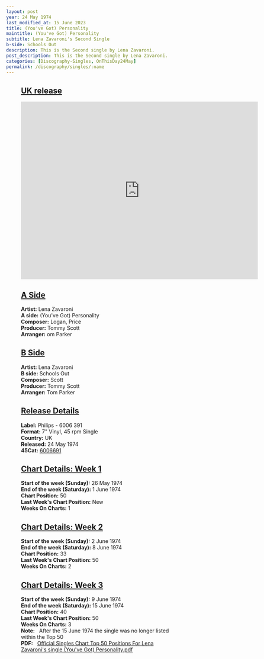 ```yaml
---
layout: post
year: 24 May 1974
last_modified_at: 15 June 2023
title: (You've Got) Personality
maintitle: (You've Got) Personality
subtitle: Lena Zavaroni's Second Single
b-side: Schools Out
description: This is the Second single by Lena Zavaroni.
post_description: This is the Second single by Lena Zavaroni.
categories: [Discography-Singles, OnThisDay24May]
permalink: /discography/singles/:name
---
```


<figure class="fig3">
<div class="CardLayout">
<div class="CardItem">
<h2 id="infobox1" class="infobox"><a href="#infobox1">UK release</a></h2>
<div class="CardItem split">
<div class="responsive-video"><iframe width="640px" height="480px" src="https://www.youtube.com/embed/?playlist=h4agufuuabE,7iOTN0L3EjE&rel=0&showinfo=1" frameborder="0" allowfullscreen=""></iframe></div>
</div></div></div>
</figure>

<figure class="fig1">
<div class="CardLayout">
<div class="CardItem">
<h2 id="infobox2" class="infobox"><a href="#infobox2">A Side</a></h2>
<div class="CardItem split">
    <div class="CardItem"><strong>Artist:</strong> Lena Zavaroni</div>
    <div class="CardItem"><strong>A side:</strong> (You've Got) Personality</div>
    <div class="CardItem"><strong>Composer:</strong> Logan, Price</div>
    <div class="CardItem"><strong>Producer:</strong> Tommy Scott</div>
    <div class="CardItem"><strong>Arranger:</strong> om Parker</div>
</div></div></div>
</figure>

<figure class="fig2">
<div class="CardLayout">
<div class="CardItem">
<h2 id="infobox3" class="infobox"><a href="#infobox3">B Side</a></h2>
<div class="CardItem split">
    <div class="CardItem"><strong>Artist:</strong> Lena Zavaroni</div>
    <div class="CardItem"><strong>B side:</strong> Schools Out</div>
    <div class="CardItem"><strong>Composer:</strong> Scott</div>
    <div class="CardItem"><strong>Producer:</strong> Tommy Scott</div>
    <div class="CardItem"><strong>Arranger:</strong> Tom Parker</div>
</div></div></div>
</figure>

<figure class="fig3">
<div class="CardLayout">
<div class="CardItem">
<h2 id="infobox4" class="infobox"><a href="#infobox4">Release Details</a></h2>
<div class="CardItem split">
    <div class="CardItem"><strong>Label:</strong> Philips - 6006 391</div>
    <div class="CardItem"><strong>Format:</strong> 7" Vinyl, 45 rpm Single</div>
    <div class="CardItem"><strong>Country:</strong> UK</div>
    <div class="CardItem"><strong>Released:</strong> 24 May 1974</div>
    <div class="CardItem"><strong>45Cat:</strong> <a class="external-link" href="http://www.45cat.com/record/6006691">6006691</a></div>
</div></div></div>
</figure>

<figure class="fig1">
<div class="CardLayout">
<div class="CardItem">
<h2 id="infobox5" class="infobox"><a href="#infobox5">Chart Details: Week 1</a></h2>
<div class="CardItem split">
    <div class="CardItem"><strong>Start of the week (Sunday):</strong> 26 May 1974</div>
    <div class="CardItem"><strong>End of the week (Saturday):</strong> 1 June 1974</div>
    <div class="CardItem"><strong>Chart Position:</strong> 50</div>
    <div class="CardItem"><strong>Last Week's Chart Position:</strong> New</div>
    <div class="CardItem"><strong>Weeks On Charts:</strong> 1</div>
</div></div></div>
</figure>

<figure class="fig2">
<div class="CardLayout">
<div class="CardItem">
<h2 id="infobox6" class="infobox"><a href="#infobox6">Chart Details: Week 2</a></h2>
<div class="CardItem split">
    <div class="CardItem"><strong>Start of the week (Sunday):</strong> 2 June 1974</div>
    <div class="CardItem"><strong>End of the week (Saturday):</strong> 8 June 1974</div>
    <div class="CardItem"><strong>Chart Position:</strong> 33</div>
    <div class="CardItem"><strong>Last Week's Chart Position:</strong> 50</div>
    <div class="CardItem"><strong>Weeks On Charts:</strong> 2</div>
</div></div></div>
</figure>

<figure class="fig3">
<div class="CardLayout">
<div class="CardItem">
<h2 id="infobox6" class="infobox"><a href="#infobox6">Chart Details: Week 3</a></h2>
<div class="CardItem split">
    <div class="CardItem"><strong>Start of the week (Sunday):</strong> 9 June 1974</div>
    <div class="CardItem"><strong>End of the week (Saturday):</strong> 15 June 1974</div>
    <div class="CardItem"><strong>Chart Position:</strong> 40</div>
    <div class="CardItem"><strong>Last Week's Chart Position:</strong> 50</div>
    <div class="CardItem"><strong>Weeks On Charts:</strong> 3</div>
    <div class="CardItem"><strong>Note:</strong> &nbsp; After the 15 June 1974 the single was no longer listed within the Top 50</div>
    <div class="CardItem"><strong>PDF:</strong> &nbsp; <a href="/assets/data/Official Singles Chart Top 50 Positions For Lena Zavaroni's single (You've Got) Personality.pdf">Official Singles Chart Top 50 Positions For Lena Zavaroni's single (You've Got) Personality.pdf</a></div>
</div></div></div>
</figure>

